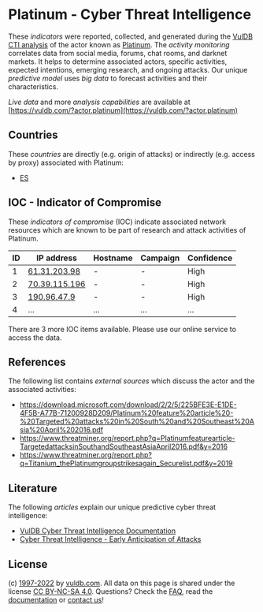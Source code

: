 # Platinum - Cyber Threat Intelligence

These _indicators_ were reported, collected, and generated during the [VulDB CTI analysis](https://vuldb.com/?kb.cti) of the actor known as [Platinum](https://vuldb.com/?actor.platinum). The _activity monitoring_ correlates data from social media, forums, chat rooms, and darknet markets. It helps to determine associated actors, specific activities, expected intentions, emerging research, and ongoing attacks. Our unique _predictive model_ uses _big data_ to forecast activities and their characteristics.

_Live data_ and more _analysis capabilities_ are available at [https://vuldb.com/?actor.platinum](https://vuldb.com/?actor.platinum)

## Countries

These _countries_ are directly (e.g. origin of attacks) or indirectly (e.g. access by proxy) associated with Platinum:

* [ES](https://vuldb.com/?country.es)

## IOC - Indicator of Compromise

These _indicators of compromise_ (IOC) indicate associated network resources which are known to be part of research and attack activities of Platinum.

ID | IP address | Hostname | Campaign | Confidence
-- | ---------- | -------- | -------- | ----------
1 | [61.31.203.98](https://vuldb.com/?ip.61.31.203.98) | - | - | High
2 | [70.39.115.196](https://vuldb.com/?ip.70.39.115.196) | - | - | High
3 | [190.96.47.9](https://vuldb.com/?ip.190.96.47.9) | - | - | High
4 | ... | ... | ... | ...

There are 3 more IOC items available. Please use our online service to access the data.

## References

The following list contains _external sources_ which discuss the actor and the associated activities:

* https://download.microsoft.com/download/2/2/5/225BFE3E-E1DE-4F5B-A77B-71200928D209/Platinum%20feature%20article%20-%20Targeted%20attacks%20in%20South%20and%20Southeast%20Asia%20April%202016.pdf
* https://www.threatminer.org/report.php?q=Platinumfeaturearticle-TargetedattacksinSouthandSoutheastAsiaApril2016.pdf&y=2016
* https://www.threatminer.org/report.php?q=Titanium_thePlatinumgroupstrikesagain_Securelist.pdf&y=2019

## Literature

The following _articles_ explain our unique predictive cyber threat intelligence:

* [VulDB Cyber Threat Intelligence Documentation](https://vuldb.com/?kb.cti)
* [Cyber Threat Intelligence - Early Anticipation of Attacks](https://www.scip.ch/en/?labs.20201022)

## License

(c) [1997-2022](https://vuldb.com/?kb.changelog) by [vuldb.com](https://vuldb.com/?kb.about). All data on this page is shared under the license [CC BY-NC-SA 4.0](https://creativecommons.org/licenses/by-nc-sa/4.0/). Questions? Check the [FAQ](https://vuldb.com/?kb.faq), read the [documentation](https://vuldb.com/?kb) or [contact us](https://vuldb.com/?contact)!
